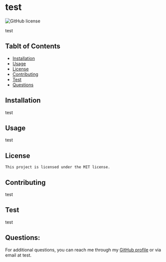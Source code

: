 
# test
![GitHub license](https://img.shields.io/badge/license-MIT-blue.svg)

test

## Tablt of Contents
- [Installation](#installation)
- [Usage](#usage)
- [License](#license)
- [Contributing](#contributing)
- [Test](#test)
- [Questions](#questions)

## Installation
test

## Usage
test

## License

    This project is licensed under the MIT license.

## Contributing
test

## Test
test

## Questions:
For additional questions, you can reach me through my [GitHub profile](https://github.com/test) or via email at test.
        